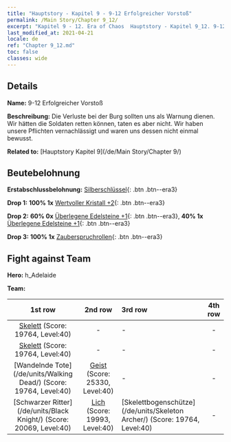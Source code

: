 ```yaml
---
title: "Hauptstory - Kapitel 9 - 9-12 Erfolgreicher Vorstoß"
permalink: /Main Story/Chapter 9_12/
excerpt: "Kapitel 9 - 12. Era of Chaos  Hauptstory - Kapitel 9_12. 9-12 Erfolgreicher Vorstoß"
last_modified_at: 2021-04-21
locale: de
ref: "Chapter 9_12.md"
toc: false
classes: wide
---
```


## Details

 **Name:** 9-12 Erfolgreicher Vorstoß

 **Beschreibung:** Die Verluste bei der Burg sollten uns als Warnung dienen. Wir hätten die Soldaten retten können, taten es aber nicht. Wir haben unsere Pflichten vernachlässigt und waren uns dessen nicht einmal bewusst.

 **Related to:** [Hauptstory Kapitel 9](/de/Main Story/Chapter 9/)

## Beutebelohnung

 **Erstabschlussbelohnung:** [Silberschlüssel](/de/Items/con_693/){: .btn .btn--era3}

 **Drop 1:** **100% 1x** [Wertvoller Kristall +2](/de/Items/mat_31/){: .btn .btn--era3}

 **Drop 2:** **60% 0x** [Überlegene Edelsteine +1](/de/Items/mat_23/){: .btn .btn--era3}, **40% 1x** [Überlegene Edelsteine +1](/de/Items/mat_23/){: .btn .btn--era3}

 **Drop 3:** **100% 1x** [Zauberspruchrollen](/de/Items/con_694/){: .btn .btn--era3}


## Fight against Team
 **Hero:** h_Adelaide

 **Team:**


  | 1st row | 2nd row | 3rd row | 4th row |
  |:----:|:----:|:----|:----:|
  | [Skelett](/de/units/Skeleton/) (Score: 19764, Level:40)  | - | - | - |
  | [Skelett](/de/units/Skeleton/) (Score: 19764, Level:40)  | - | - | - |
  | [Wandelnde Tote](/de/units/Walking Dead/) (Score: 19764, Level:40)  | [Geist](/de/units/Wight/) (Score: 25330, Level:40)  | - | - |
  | [Schwarzer Ritter](/de/units/Black Knight/) (Score: 20069, Level:40)  | [Lich](/de/units/Lich/) (Score: 19993, Level:40)  | [Skelettbogenschütze](/de/units/Skeleton Archer/) (Score: 19764, Level:40)  | - |


